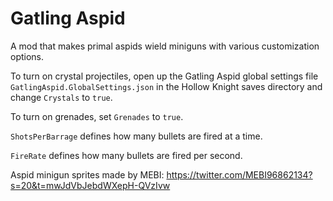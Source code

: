 # Gatling Aspid

A mod that makes primal aspids wield miniguns with various customization options.

To turn on crystal projectiles, open up the Gatling Aspid global settings file `GatlingAspid.GlobalSettings.json` in the Hollow Knight saves directory and change `Crystals` to `true`.

To turn on grenades, set `Grenades` to `true`.

`ShotsPerBarrage` defines how many bullets are fired at a time.

`FireRate` defines how many bullets are fired per second.

Aspid minigun sprites made by MEBI:
https://twitter.com/MEBI96862134?s=20&t=mwJdVbJebdWXepH-QVzIvw
